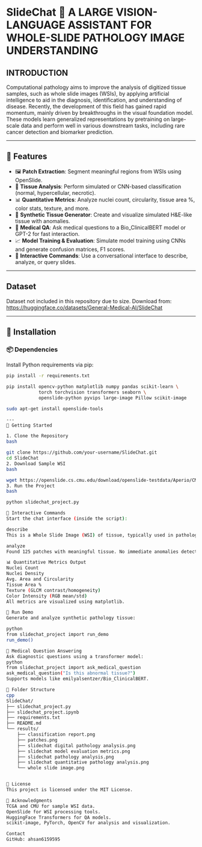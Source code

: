 # SlideChat 🧬 A LARGE VISION-LANGUAGE ASSISTANT FOR WHOLE-SLIDE PATHOLOGY IMAGE UNDERSTANDING

## **INTRODUCTION** 
Computational pathology aims to improve the analysis of digitized tissue samples, such as whole
slide images (WSIs), by applying artificial intelligence to aid in the diagnosis, identification, and
understanding of disease. Recently, the development of this field has gained rapid momentum, mainly driven by breakthroughs in the visual foundation model. These models learn generalized representations by pretraining on large-scale data and perform well in various downstream tasks, including rare cancer
detection and biomarker prediction.

---
## 📌 Features

- 🖼 **Patch Extraction**: Segment meaningful regions from WSIs using OpenSlide.
- 🔬 **Tissue Analysis**: Perform simulated or CNN-based classification (normal, hypercellular, necrotic).
- 📊 **Quantitative Metrics**: Analyze nuclei count, circularity, tissue area %, color stats, texture, and more.
- 🧪 **Synthetic Tissue Generator**: Create and visualize simulated H&E-like tissue with anomalies.
- 🤖 **Medical QA**: Ask medical questions to a Bio_ClinicalBERT model or GPT-2 for fast interaction.
- 📈 **Model Training & Evaluation**: Simulate model training using CNNs and generate confusion matrices, F1 scores.
- 🎯 **Interactive Commands**: Use a conversational interface to describe, analyze, or query slides.

---
## Dataset
Dataset not included in this repository due to size. Download from: https://huggingface.co/datasets/General-Medical-AI/SlideChat

---
## 🔧 Installation

### 📦 Dependencies

Install Python requirements via pip:

```bash
pip install -r requirements.txt

pip install opencv-python matplotlib numpy pandas scikit-learn \
            torch torchvision transformers seaborn \
            openslide-python pyvips large-image Pillow scikit-image

sudo apt-get install openslide-tools

---
🚀 Getting Started

1. Clone the Repository
bash

git clone https://github.com/your-username/SlideChat.git
cd SlideChat
2. Download Sample WSI
bash

wget https://openslide.cs.cmu.edu/download/openslide-testdata/Aperio/CMU-1.svs -O sample_slide.svs
3. Run the Project
bash

python slidechat_project.py

💬 Interactive Commands
Start the chat interface (inside the script):

describe
This is a Whole Slide Image (WSI) of tissue, typically used in pathology.

analyze
Found 125 patches with meaningful tissue. No immediate anomalies detected.

📊 Quantitative Metrics Output
Nuclei Count
Nuclei Density
Avg. Area and Circularity
Tissue Area %
Texture (GLCM contrast/homogeneity)
Color Intensity (RGB mean/std)
All metrics are visualized using matplotlib.

🧪 Run Demo
Generate and analyze synthetic pathology tissue:

python
from slidechat_project import run_demo
run_demo()

🧠 Medical Question Answering
Ask diagnostic questions using a transformer model:
python
from slidechat_project import ask_medical_question
ask_medical_question("Is this abnormal tissue?")
Supports models like emilyalsentzer/Bio_ClinicalBERT.

📁 Folder Structure
cpp
SlideChat/
├── slidechat_project.py
├── slidechat_project.ipynb
├── requirements.txt
├── README.md
└── results/
    ├── classification report.png
    ├── patches.png
    ├── slidechat digital pathology analysis.png
    ├── slidechat model evaluation metrics.png
    ├── slidechat pathology analysis.png
    ├── slidechat quantitative pathology analysis.png
    └── whole slide image.png


📜 License
This project is licensed under the MIT License.

🙌 Acknowledgments
TCGA and CMU for sample WSI data.
OpenSlide for WSI processing tools.
HuggingFace Transformers for QA models.
scikit-image, PyTorch, OpenCV for analysis and visualization.

Contact
GitHub: ahsan6159595

